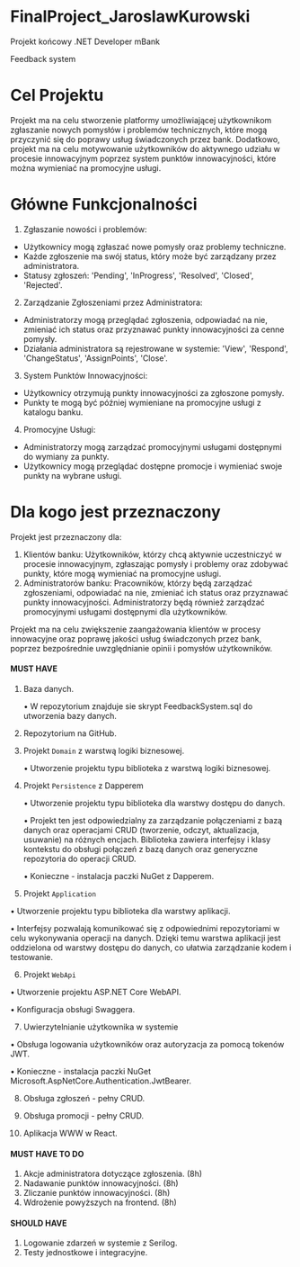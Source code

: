 # FinalProject_JaroslawKurowski
Projekt końcowy .NET Developer mBank

Feedback system

# Cel Projektu

Projekt ma na celu stworzenie platformy umożliwiającej użytkownikom zgłaszanie nowych pomysłów i problemów technicznych, które mogą przyczynić się do poprawy usług świadczonych przez bank. Dodatkowo, projekt ma na celu motywowanie użytkowników do aktywnego udziału w procesie innowacyjnym poprzez system punktów innowacyjności, które można wymieniać na promocyjne usługi.

# Główne Funkcjonalności

1.	Zgłaszanie nowości i problemów:
   - Użytkownicy mogą zgłaszać nowe pomysły oraz problemy techniczne.
   - Każde zgłoszenie ma swój status, który może być zarządzany przez administratora.
   - Statusy zgłoszeń: 'Pending', 'InProgress', 'Resolved', 'Closed', 'Rejected'.
2.	Zarządzanie Zgłoszeniami przez Administratora:
   - Administratorzy mogą przeglądać zgłoszenia, odpowiadać na nie, zmieniać ich status oraz przyznawać punkty innowacyjności za cenne pomysły.
   - Działania administratora są rejestrowane w systemie: 'View', 'Respond', 'ChangeStatus', 'AssignPoints', 'Close'.
3.	System Punktów Innowacyjności:
   - Użytkownicy otrzymują punkty innowacyjności za zgłoszone pomysły.
   - Punkty te mogą być później wymieniane na promocyjne usługi z katalogu banku.
4.	Promocyjne Usługi:
   - Administratorzy mogą zarządzać promocyjnymi usługami dostępnymi do wymiany za punkty.
   - Użytkownicy mogą przeglądać dostępne promocje i wymieniać swoje punkty na wybrane usługi.

# Dla kogo jest przeznaczony

Projekt jest przeznaczony dla:

1. Klientów banku: Użytkowników, którzy chcą aktywnie uczestniczyć w procesie innowacyjnym, zgłaszając pomysły i problemy oraz zdobywać punkty, które mogą wymieniać na promocyjne usługi.
2. Administratorów banku: Pracowników, którzy będą zarządzać zgłoszeniami, odpowiadać na nie, zmieniać ich status oraz przyznawać punkty innowacyjności. Administratorzy będą również zarządzać promocyjnymi usługami dostępnymi dla użytkowników.

Projekt ma na celu zwiększenie zaangażowania klientów w procesy innowacyjne oraz poprawę jakości usług świadczonych przez bank, poprzez bezpośrednie uwzględnianie opinii i pomysłów użytkowników.


#### MUST HAVE

1. Baza danych.

   •	W repozytorium znajduje sie skrypt FeedbackSystem.sql do utworzenia bazy danych.

2. Repozytorium na GitHub.

3. Projekt `Domain` z warstwą logiki biznesowej.

   •	Utworzenie projektu typu biblioteka z warstwą logiki biznesowej.

4. Projekt `Persistence` z Dapperem

   •	Utworzenie projektu typu biblioteka dla warstwy dostępu do danych. 
   
   •	Projekt ten jest odpowiedzialny za zarządzanie połączeniami z bazą danych oraz operacjami CRUD (tworzenie, odczyt, aktualizacja, usuwanie) na różnych encjach. Biblioteka zawiera interfejsy i klasy kontekstu do obsługi połączeń z bazą danych oraz generyczne repozytoria do operacji CRUD.
   
   •	Konieczne - instalacja paczki NuGet z Dapperem.

5.  Projekt `Application`

   •	Utworzenie projektu typu biblioteka dla warstwy aplikacji.
   
   •	Interfejsy pozwalają komunikować się z odpowiednimi repozytoriami w celu wykonywania operacji na danych. Dzięki temu warstwa aplikacji jest oddzielona od warstwy dostępu do danych, co ułatwia zarządzanie kodem i testowanie.

6.  Projekt `WebApi`

   •	Utworzenie projektu ASP.NET Core WebAPI.
   
   •	Konfiguracja obsługi Swaggera.

7.  Uwierzytelnianie użytkownika w systemie

   •	Obsługa logowania użytkowników oraz autoryzacja za pomocą tokenów JWT.

   •	Konieczne - instalacja paczki NuGet Microsoft.AspNetCore.Authentication.JwtBearer.

8.  Obsługa zgłoszeń - pełny CRUD.

9.  Obsługa promocji - pełny CRUD.

10.  Aplikacja WWW w React.

#### MUST HAVE TO DO

1.	 Akcje administratora dotyczące zgłoszenia. (8h)
2.	 Nadawanie punktów innowacyjności. (8h)
3.	 Zliczanie punktów innowacyjności. (8h)
4.	 Wdrożenie powyższych na frontend. (8h)

#### SHOULD HAVE

1.	Logowanie zdarzeń w systemie z Serilog.
2.	Testy jednostkowe i integracyjne.


   
